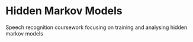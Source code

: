 Hidden Markov Models
====================

Speech recognition coursework focusing on training and  analysing hidden markov models